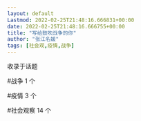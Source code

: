 ```yaml
---
layout: default
Lastmod: 2022-02-25T21:48:16.666831+00:00
date: 2022-02-25T21:48:16.666755+00:00
title: "写给鼓吹战争的你"
author: "张江名媛"
tags: [社会观,疫情,战争]
---
```


收录于话题

#战争 1 个

#疫情 3 个

#社会观察 14 个

